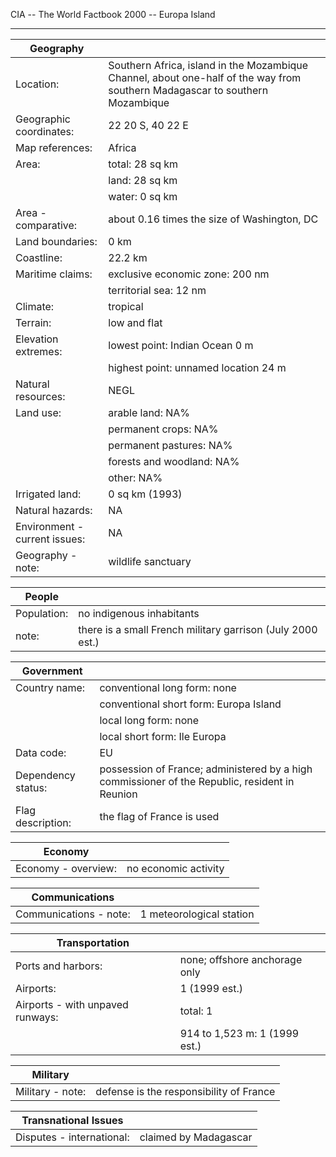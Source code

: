 CIA -- The World Factbook 2000 -- Europa Island

  ----------------------------------- -----------------------------------

| Geography |   |
| --- | --- |
| Location: | Southern Africa, island in the Mozambique Channel, about one-half of the way from southern Madagascar to southern Mozambique |
| Geographic coordinates: | 22 20 S, 40 22 E |
| Map references: | Africa |
| Area: | total: 28 sq km |
|  | land: 28 sq km |
|  | water: 0 sq km |
| Area - comparative: | about 0.16 times the size of Washington, DC |
| Land boundaries: | 0 km |
| Coastline: | 22.2 km |
| Maritime claims: | exclusive economic zone: 200 nm |
|  | territorial sea: 12 nm |
| Climate: | tropical |
| Terrain: | low and flat |
| Elevation extremes: | lowest point: Indian Ocean 0 m |
|  | highest point: unnamed location 24 m |
| Natural resources: | NEGL |
| Land use: | arable land: NA% |
|  | permanent crops: NA% |
|  | permanent pastures: NA% |
|  | forests and woodland: NA% |
|  | other: NA% |
| Irrigated land: | 0 sq km (1993) |
| Natural hazards: | NA |
| Environment - current issues: | NA |
| Geography - note: | wildlife sanctuary |

| People |   |
| --- | --- |
| Population: | no indigenous inhabitants |
| note: | there is a small French military garrison (July 2000 est.) |

| Government |   |
| --- | --- |
| Country name: | conventional long form: none |
|  | conventional short form: Europa Island |
|  | local long form: none |
|  | local short form: Ile Europa |
| Data code: | EU |
| Dependency status: | possession of France; administered by a high commissioner of the Republic, resident in Reunion |
| Flag description: | the flag of France is used |

| Economy |   |
| --- | --- |
| Economy - overview: | no economic activity |

| Communications |   |
| --- | --- |
| Communications - note: | 1 meteorological station |

| Transportation |   |
| --- | --- |
| Ports and harbors: | none; offshore anchorage only |
| Airports: | 1 (1999 est.) |
| Airports - with unpaved runways: | total: 1 |
|  | 914 to 1,523 m: 1 (1999 est.) |

| Military |   |
| --- | --- |
| Military - note: | defense is the responsibility of France |

| Transnational Issues |   |
| --- | --- |
| Disputes - international: | claimed by Madagascar |
